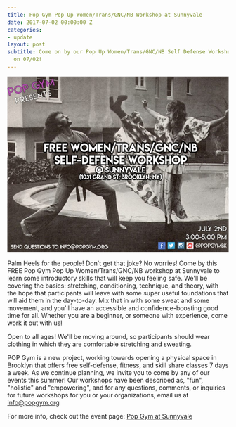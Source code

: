 ```yaml
---
title: Pop Gym Pop Up Women/Trans/GNC/NB Workshop at Sunnyvale
date: 2017-07-02 00:00:00 Z
categories:
- update
layout: post
subtitle: Come on by our Pop Up Women/Trans/GNC/NB Self Defense Workshop at Sunnyvale
  on 07/02!
---
```


![Pop Gym at Sunnyvale](/assets/sunnyvale.jpg)

Palm Heels for the people! Don't get that joke? No worries! Come by this FREE Pop Gym Pop Up  Women/Trans/GNC/NB workshop at Sunnyvale to learn some introductory skills that will keep you feeling safe. We'll be covering the basics: stretching, conditioning, technique, and theory, with the hope that participants will leave with some super useful foundations that will aid them in the day-to-day. Mix that in with some sweat and some movement, and you'll have an accessible and confidence-boosting good time for all. Whether you are a beginner, or someone with experience, come work it out with us!

Open to all ages! We'll be moving around, so participants should wear clothing in which they are comfortable stretching and sweating.

POP Gym is a new project, working towards opening a physical space in Brooklyn that offers free self-defense, fitness, and skill share classes 7 days a week. As we continue planning, we invite you to come by any of our events this summer! Our workshops have been described as, "fun", "holistic" and "empowering", and for any questions, comments, or inquiries for future workshops for you or your organizations, email us at info@popgym.org


For more info, check out the event page: [Pop Gym at Sunnyvale](https://www.facebook.com/events/431949300506435/)
